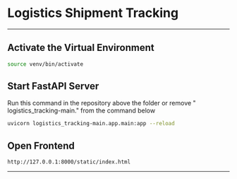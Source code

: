 # Logistics Shipment Tracking

---

## Activate the Virtual Environment
```bash
source venv/bin/activate
```

## Start FastAPI Server
Run this command in the repository above the folder or remove " logistics_tracking-main." from the command below
```bash
uvicorn logistics_tracking-main.app.main:app --reload
```

## Open Frontend
```
http://127.0.0.1:8000/static/index.html
```

---
